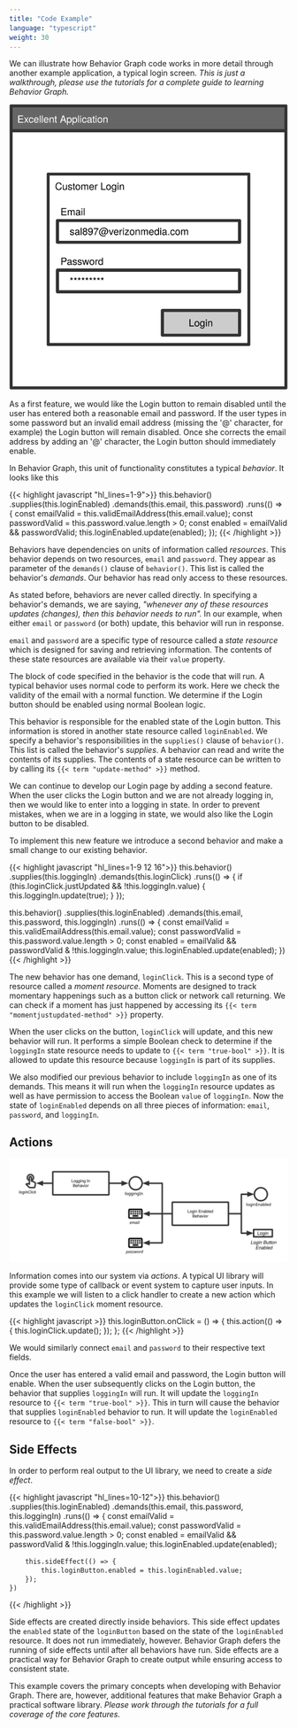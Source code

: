 ```yaml
---
title: "Code Example"
language: "typescript"
weight: 30
---
```


We can illustrate how Behavior Graph code works in more detail through another example application, a typical login screen.
_This is just a walkthrough, please use the tutorials for a complete guide to learning Behavior Graph._

![Login Page](/images/login-ui-2.svg)

As a first feature, we would like the Login button to remain disabled until the user has entered both a reasonable email and password.
If the user types in some password but an invalid email address (missing the '@' character, for example) the Login button will remain disabled.
Once she corrects the email address by adding an '@' character, the Login button should immediately enable.

In Behavior Graph, this unit of functionality constitutes a typical *behavior*.
It looks like this

{{< highlight javascript "hl_lines=1-9">}}
this.behavior()
    .supplies(this.loginEnabled)
    .demands(this.email, this.password)
    .runs(() => {
        const emailValid = this.validEmailAddress(this.email.value);
        const passwordValid = this.password.value.length > 0;
        const enabled = emailValid && passwordValid;
        this.loginEnabled.update(enabled);
    });
{{< /highlight >}}

Behaviors have dependencies on units of information called *resources*.
This behavior depends on two resources, `email` and `password`.
They appear as parameter of the `demands()` clause of `behavior()`.
This list is called the behavior's *demands*.
Our behavior has read only access to these resources.

As stated before, behaviors are never called directly.
In specifying a behavior's demands, we are saying, _"whenever any of these resources updates (changes), then this behavior needs to run"._
In our example, when either `email` or `password` (or both) update, this behavior will run in response.

`email` and `password` are a specific type of resource called a *state resource* which is designed for saving and retrieving information.
The contents of these state resources are available via their `value` property.

The block of code specified in the behavior is the code that will run.
A typical behavior uses normal code to perform its work.
Here we check the validity of the email with a normal function.
We determine if the Login button should be enabled using normal Boolean logic.

This behavior is responsible for the enabled state of the Login button.
This information is stored in another state resource called `loginEnabled`.
We specify a behavior's responsibilities in the `supplies()` clause of `behavior()`.
This list is called the behavior's *supplies*.
A behavior can read and write the contents of its supplies.
The contents of a state resource can be written to by calling its `{{< term "update-method" >}}` method.

We can continue to develop our Login page by adding a second feature.
When the user clicks the Login button and we are not already logging in, then we would like to enter into a logging in state.
In order to prevent mistakes, when we are in a logging in state, we would also like the Login button to be disabled.

To implement this new feature we introduce a second behavior and make a small change to our existing behavior.

{{< highlight javascript "hl_lines=1-9 12 16">}}
this.behavior()
    .supplies(this.loggingIn)
    .demands(this.loginClick)
    .runs(() => {
        if (this.loginClick.justUpdated && !this.loggingIn.value) {
            this.loggingIn.update(true);
        }
    });

this.behavior()
    .supplies(this.loginEnabled)
    .demands(this.email, this.password, this.loggingIn)
    .runs(() => {
        const emailValid = this.validEmailAddress(this.email.value);
        const passwordValid = this.password.value.length > 0;
        const enabled = emailValid && passwordValid & !this.loggingIn.value;
        this.loginEnabled.update(enabled);
    })
{{< /highlight >}}

The new behavior has one demand, `loginClick`.
This is a second type of resource called a *moment resource*.
Moments are designed to track momentary happenings such as a button click or network call returning.
We can check if a moment has just happened by accessing its `{{< term "momentjustupdated-method" >}}` property.

When the user clicks on the button, `loginClick` will update, and this new behavior will run.
It performs a simple Boolean check to determine if the `loggingIn` state resource needs to update to `{{< term "true-bool" >}}`.
It is allowed to update this resource because `loggingIn` is part of its supplies.

We also modified our previous behavior to include `loggingIn` as one of its demands.
This means it will run when the `loggingIn` resource updates as well as have permission to access the Boolean `value` of `loggingIn`.
Now the state of `loginEnabled` depends on all three pieces of information: `email`, `password`, and `loggingIn`.

## Actions

![Login Behavior Graph](/images/login-intro-graph.svg)

Information comes into our system via *actions*.
A typical UI library will provide some type of callback or event system to capture user inputs.
In this example we will listen to a click handler to create a new action which updates the `loginClick` moment resource.

{{< highlight javascript >}}
this.loginButton.onClick = () => {
    this.action(() => {
        this.loginClick.update();
    });
};
{{< /highlight >}}

We would similarly connect `email` and `password` to their respective text fields.

Once the user has entered a valid email and password, the Login button will enable.
When the user subsequently clicks on the Login button, the behavior that supplies `loggingIn` will run.
It will update the `loggingIn` resource to `{{< term "true-bool" >}}`.
This in turn will cause the behavior that supplies `loginEnabled` behavior to run.
It will update the `loginEnabled` resource to `{{< term "false-bool" >}}`.

## Side Effects

In order to perform real output to the UI library, we need to create a *side effect*.

{{< highlight javascript "hl_lines=10-12">}}
this.behavior()
    .supplies(this.loginEnabled)
    .demands(this.email, this.password, this.loggingIn)
    .runs(() => {
        const emailValid = this.validEmailAddress(this.email.value);
        const passwordValid = this.password.value.length > 0;
        const enabled = emailValid && passwordValid & !this.loggingIn.value;
        this.loginEnabled.update(enabled);

        this.sideEffect(() => {
            this.loginButton.enabled = this.loginEnabled.value;
        });
    })
{{< /highlight >}}

Side effects are created directly inside behaviors.
This side effect updates the `enabled` state of the `loginButton` based on the state of the `loginEnabled` resource.
It does not run immediately, however.
Behavior Graph defers the running of side effects until after all behaviors have run.
Side effects are a practical way for Behavior Graph to create output while ensuring access to consistent state.

This example covers the primary concepts when developing with Behavior Graph.
There are, however, additional features that make Behavior Graph a practical software library.
_Please work through the tutorials for a full coverage of the core features._
